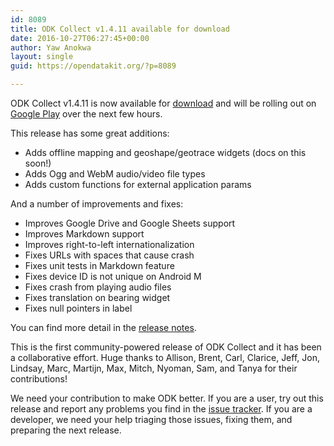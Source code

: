 ```yaml
---
id: 8089
title: ODK Collect v1.4.11 available for download
date: 2016-10-27T06:27:45+00:00
author: Yaw Anokwa
layout: single
guid: https://opendatakit.org/?p=8089

---
```

ODK Collect v1.4.11 is now available for [download](https://opendatakit.org/downloads/download-info/odk-collect-apk/) and will be rolling out on [Google Play](https://play.google.com/store/apps/details?id=org.odk.collect.android) over the next few hours.

This release has some great additions:

  * Adds offline mapping and geoshape/geotrace widgets (docs on this soon!)
  * Adds Ogg and WebM audio/video file types
  * Adds custom functions for external application params

And a number of improvements and fixes:

  * Improves Google Drive and Google Sheets support
  * Improves Markdown support
  * Improves right-to-left internationalization
  * Fixes URLs with spaces that cause crash
  * Fixes unit tests in Markdown feature
  * Fixes device ID is not unique on Android M
  * Fixes crash from playing audio files
  * Fixes translation on bearing widget
  * Fixes null pointers in label

You can find more detail in the [release notes](https://github.com/opendatakit/opendatakit/wiki/Collect-Release-Notes).

This is the first community-powered release of ODK Collect and it has been a collaborative effort. Huge thanks to Allison, Brent, Carl, Clarice, Jeff, Jon, Lindsay, Marc, Martijn, Max, Mitch, Nyoman, Sam, and Tanya for their contributions!

We need your contribution to make ODK better. If you are a user, try out this release and report any problems you find in the [issue tracker](https://github.com/opendatakit/collect/issues). If you are a developer, we need your help triaging those issues, fixing them, and preparing the next release.
